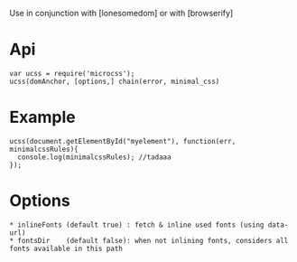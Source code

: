 Use in conjunction with [lonesomedom] or with [browserify]

# Api
```
var ucss = require('microcss');
ucss(domAnchor, [options,] chain(error, minimal_css)
``` 

# Example
```
ucss(document.getElementById("myelement"), function(err, minimalcssRules){
  console.log(minimalcssRules); //tadaaa
});
```

# Options 
```
* inlineFonts (default true) : fetch & inline used fonts (using data-url)
* fontsDir    (default false): when not inlining fonts, considers all fonts available in this path
```

